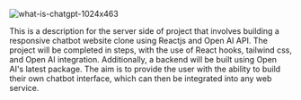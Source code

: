 ![what-is-chatgpt-1024x463](https://user-images.githubusercontent.com/49549662/235359187-6b7aff54-dec9-4fcf-b7b3-71a8c0394bed.png)


This is a description for the server side of  project that involves building a responsive chatbot website clone using Reactjs and Open AI API. The project will be completed in steps, with the use of React hooks, tailwind css, and Open AI integration. Additionally, a backend will be built using Open AI's latest package. The aim is to provide the user with the ability to build their own chatbot interface, which can then be integrated into any web service.
